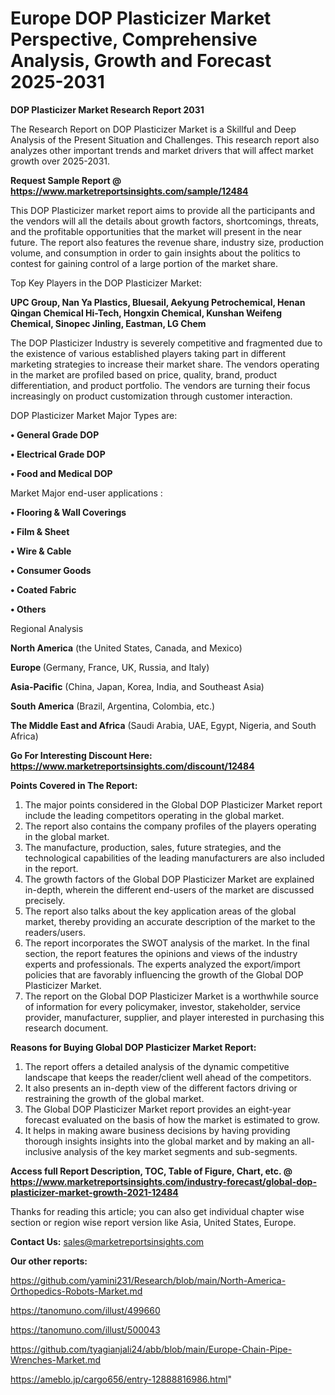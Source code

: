 # Europe DOP Plasticizer Market Perspective, Comprehensive Analysis, Growth and Forecast 2025-2031

<strong>DOP Plasticizer Market Research Report 2031</strong>

The Research Report on DOP Plasticizer Market is a Skillful and Deep Analysis of the Present Situation and Challenges. This research report also analyzes other important trends and market drivers that will affect market growth over 2025-2031.

<strong>Request Sample Report @ <a href=https://www.marketreportsinsights.com/sample/12484>https://www.marketreportsinsights.com/sample/12484</a></strong>

This DOP Plasticizer market report aims to provide all the participants and the vendors will all the details about growth factors, shortcomings, threats, and the profitable opportunities that the market will present in the near future. The report also features the revenue share, industry size, production volume, and consumption in order to gain insights about the politics to contest for gaining control of a large portion of the market share.

Top Key Players in the DOP Plasticizer Market:

<strong>UPC Group, Nan Ya Plastics, Bluesail, Aekyung Petrochemical, Henan Qingan Chemical Hi-Tech, Hongxin Chemical, Kunshan Weifeng Chemical, Sinopec Jinling, Eastman, LG Chem</strong>

The DOP Plasticizer Industry is severely competitive and fragmented due to the existence of various established players taking part in different marketing strategies to increase their market share. The vendors operating in the market are profiled based on price, quality, brand, product differentiation, and product portfolio. The vendors are turning their focus increasingly on product customization through customer interaction.

DOP Plasticizer Market Major Types are:

<strong>• General Grade DOP

• Electrical Grade DOP

• Food and Medical DOP</strong>

Market Major end-user applications :

<strong>• Flooring & Wall Coverings

• Film & Sheet

• Wire & Cable

• Consumer Goods

• Coated Fabric

• Others</strong>

Regional Analysis

</u><strong><b>North America</b></strong> (the United States, Canada, and Mexico)

<strong><b>Europe </b></strong>(Germany, France, UK, Russia, and Italy)

<strong><b>Asia-Pacific</b></strong> (China, Japan, Korea, India, and Southeast Asia)

<strong><b>South America</b></strong> (Brazil, Argentina, Colombia, etc.)

<strong><b>The Middle East and Africa</b></strong> (Saudi Arabia, UAE, Egypt, Nigeria, and South Africa)

<strong>Go For Interesting Discount Here: <a href=https://www.marketreportsinsights.com/discount/12484>https://www.marketreportsinsights.com/discount/12484</a></strong>

<strong>Points Covered in The Report:</strong>
<ol>
  <li>The major points considered in the Global DOP Plasticizer Market report include the leading competitors operating in the global market.</li>
  <li>The report also contains the company profiles of the players operating in the global market.</li>
  <li>The manufacture, production, sales, future strategies, and the technological capabilities of the leading manufacturers are also included in the report.</li>
  <li>The growth factors of the Global DOP Plasticizer Market are explained in-depth, wherein the different end-users of the market are discussed precisely.</li>
  <li>The report also talks about the key application areas of the global market, thereby providing an accurate description of the market to the readers/users.</li>
  <li>The report incorporates the SWOT analysis of the market. In the final section, the report features the opinions and views of the industry experts and professionals. The experts analyzed the export/import policies that are favorably influencing the growth of the Global DOP Plasticizer Market.</li>
  <li>The report on the Global DOP Plasticizer Market is a worthwhile source of information for every policymaker, investor, stakeholder, service provider, manufacturer, supplier, and player interested in purchasing this research document.</li>
</ol>
<strong>Reasons for Buying Global DOP Plasticizer Market Report:</strong>

<ol>
  <li>The report offers a detailed analysis of the dynamic competitive landscape that keeps the reader/client well ahead of the competitors.</li>
  <li>It also presents an in-depth view of the different factors driving or restraining the growth of the global market.</li>
  <li>The Global DOP Plasticizer Market report provides an eight-year forecast evaluated on the basis of how the market is estimated to grow.</li>
  <li>It helps in making aware business decisions by having providing thorough insights insights into the global market and by making an all-inclusive analysis of the key market segments and sub-segments.</li>
</ol>
<strong>Access full Report Description, TOC, Table of Figure, Chart, etc. @ <a href=https://www.marketreportsinsights.com/industry-forecast/global-dop-plasticizer-market-growth-2021-12484>https://www.marketreportsinsights.com/industry-forecast/global-dop-plasticizer-market-growth-2021-12484</a></strong>


Thanks for reading this article; you can also get individual chapter wise section or region wise report version like Asia, United States, Europe.

<strong>Contact Us:</strong>
sales@marketreportsinsights.com

<strong>Our other reports:</strong>

<a href=https://github.com/yamini231/Research/blob/main/North-America-Orthopedics-Robots-Market.md>https://github.com/yamini231/Research/blob/main/North-America-Orthopedics-Robots-Market.md</a>

<a href=https://tanomuno.com/illust/499660>https://tanomuno.com/illust/499660</a>

<a href=https://tanomuno.com/illust/500043>https://tanomuno.com/illust/500043</a>

<a href=https://github.com/tyagianjali24/abb/blob/main/Europe-Chain-Pipe-Wrenches-Market.md>https://github.com/tyagianjali24/abb/blob/main/Europe-Chain-Pipe-Wrenches-Market.md</a>

<a href=https://ameblo.jp/cargo656/entry-12888816986.html>https://ameblo.jp/cargo656/entry-12888816986.html</a>"
